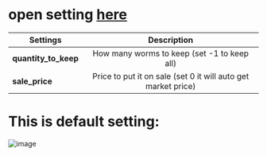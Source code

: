 # open setting [here](https://github.com/vanhbakaa/Seed-App-Mine-Seed-BOT-Telegram/blob/main/bot/config/config.py)

| Settings                |                                 Description                                 |
|-------------------------|:---------------------------------------------------------------------------:|
| **quantity_to_keep**    |  How many worms to keep (set -1 to keep all)                                |
| **sale_price**          |  Price to put it on sale (set 0 it will auto get market price)              |

# This is default setting:
![image](https://github.com/user-attachments/assets/c267912f-f334-4015-a0f2-66f0571a97cc)


